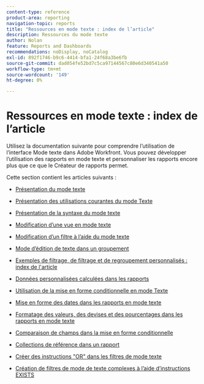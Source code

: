 ```yaml
---
content-type: reference
product-area: reporting
navigation-topic: reports
title: "Ressources en mode texte : index de l’article"
description: Ressources du mode texte
author: Nolan
feature: Reports and Dashboards
recommendations: noDisplay, noCatalog
exl-id: 892f1746-b9c6-4414-bfa1-24f68a3be6fb
source-git-commit: dad054fe52bd7c5ca97144567c80e6d340541a50
workflow-type: tm+mt
source-wordcount: '149'
ht-degree: 0%

---
```


# Ressources en mode texte : index de l’article

<!-- Audited: 12/2023 -->

<!--
<p data-mc-conditions="QuicksilverOrClassic.Draft mode">(NOTE: Alina: This is the section article with links to all other articles in this section)</p>
-->

Utilisez la documentation suivante pour comprendre l’utilisation de l’interface Mode texte dans Adobe Workfront. Vous pouvez développer l’utilisation des rapports en mode texte et personnaliser les rapports encore plus que ce que le Créateur de rapports permet.

Cette section contient les articles suivants :

* [Présentation du mode texte](../../../reports-and-dashboards/reports/text-mode/understand-text-mode.md)
* [Présentation des utilisations courantes du mode Texte](../../../reports-and-dashboards/reports/text-mode/understand-common-uses-text-mode.md)
* [Présentation de la syntaxe du mode texte](../../../reports-and-dashboards/reports/text-mode/text-mode-syntax-overview.md)
* [Modification d’une vue en mode texte](../../../reports-and-dashboards/reports/text-mode/edit-text-mode-in-view.md)
* [Modification d’un filtre à l’aide du mode texte](../../../reports-and-dashboards/reports/text-mode/edit-text-mode-in-filter.md)
* [Mode d’édition de texte dans un groupement](../../../reports-and-dashboards/reports/text-mode/edit-text-mode-in-grouping.md)
* [Exemples de filtrage, de filtrage et de regroupement personnalisés : index de l&#39;article](../../../reports-and-dashboards/reports/custom-view-filter-grouping-samples/custom-view-filter-grouping-samples.md)

  <!--
  <MadCap:conditionalText data-mc-conditions="QuicksilverOrClassic.Draft mode">
  (NOTE: this is linked here although from another section)
  </MadCap:conditionalText>
  -->

* [Données personnalisées calculées dans les rapports](../../../reports-and-dashboards/reports/calc-cstm-data-reports/calculated-custom-data-reports.md)

  <!--
  <MadCap:conditionalText data-mc-conditions="QuicksilverOrClassic.Draft mode">
  (NOTE: this is linked here although from another section)
  </MadCap:conditionalText>
  -->

* [Utilisation de la mise en forme conditionnelle en mode Texte](../../../reports-and-dashboards/reports/text-mode/use-conditional-formatting-text-mode.md)
* [Mise en forme des dates dans les rapports en mode texte](../../../reports-and-dashboards/reports/text-mode/format-dates-in-text-mode-reports.md)
* [Formatage des valeurs, des devises et des pourcentages dans les rapports en mode texte](../../../reports-and-dashboards/reports/text-mode/format-numbers-in-text-mode-reports.md)
* [Comparaison de champs dans la mise en forme conditionnelle](../../../reports-and-dashboards/reports/text-mode/compare-fields-conditional-formatting.md)
* [Collections de référence dans un rapport](../../../reports-and-dashboards/reports/text-mode/reference-collections-report.md)
* [Créer des instructions &quot;OR&quot; dans les filtres de mode texte](../../../reports-and-dashboards/reports/text-mode/create-or-statements-in-filters-text-mode.md)
* [Création de filtres de mode de texte complexes à l’aide d’instructions EXISTS](../../../reports-and-dashboards/reports/text-mode/create-complex-text-mode-filters-using-exists-statements.md)
  <!--outdated link: * [Basic Report Creation Program for the new Workfront experience](https://one.workfront.com/s/basic-report-creation-program)-->
